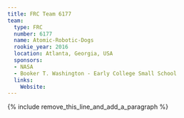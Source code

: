 ```yaml
---
title: FRC Team 6177
team:
  type: FRC
  number: 6177
  name: Atomic-Robotic-Dogs
  rookie_year: 2016
  location: Atlanta, Georgia, USA
  sponsors:
  - NASA
  - Booker T. Washington - Early College Small School
  links:
    Website:
---
```


{% include remove_this_line_and_add_a_paragraph %}